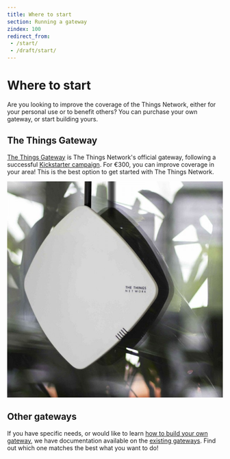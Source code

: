 ```yaml
---
title: Where to start
section: Running a gateway
zindex: 100
redirect_from:
 - /start/
 - /draft/start/
---
```


# Where to start

Are you looking to improve the coverage of the Things Network, either for your personal use or to benefit others? You can purchase your own gateway, or start building yours.

## The Things Gateway

[The Things Gateway](../gateway/index.md) is The Things Network's official gateway, following a successful [Kickstarter campaign](https://www.kickstarter.com/projects/419277966/the-things-network). For €300, you can improve coverage in your area! This is the best option to get started with The Things Network.

![The Things Gateway](gateway.jpg)

## Other gateways

If you have specific needs, or would like to learn [how to build your own gateway](build.html), we have documentation available on the [existing gateways](list.html). Find out which one matches the best what you want to do!
